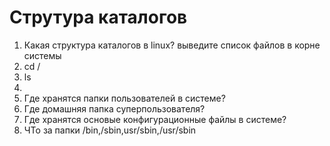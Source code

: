 # Струтура каталогов

1) Какая структура каталогов в linux? выведите список файлов в корне системы
2) cd /
3) ls
4) 
5) Где хранятся папки пользователей в системе?
6) Где домашняя папка суперпользователя?
7) Где хранятся основые конфигурационные файлы в системе?
8) ЧТо за папки /bin,/sbin,usr/sbin,/usr/sbin
